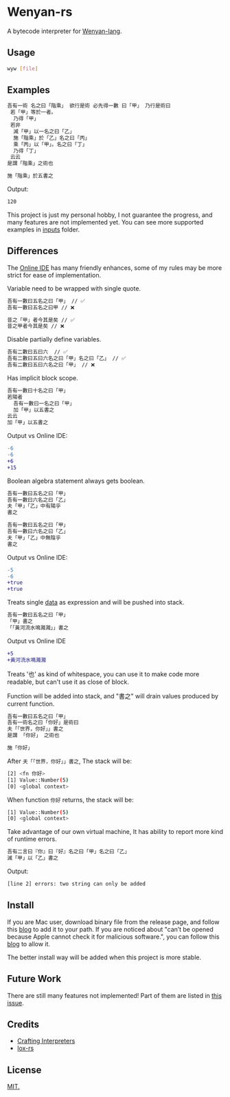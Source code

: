 # Wenyan-rs

A bytecode interpreter for [Wenyan-lang](https://github.com/wenyan-lang/wenyan).

## Usage

```bash
wyw [file]
```

## Examples

```bash
吾有一術 名之曰「階乘」 欲行是術 必先得一數 曰「甲」 乃行是術曰
 若「甲」等於一者。
  乃得「甲」
 若非
  減「甲」以一名之曰「乙」
  施「階乘」於「乙」名之曰「丙」
  乘「丙」以「甲」。名之曰「丁」
  乃得「丁」
 云云
是謂「階乘」之術也

施「階乘」於五書之
```

Output:

```bash
120
```

This project is just my personal hobby, I not guarantee the progress, and many features are not implemented yet. You can see more supported examples in [inputs](./tests/inputs/) folder.

## Differences

The [Online IDE](https://ide.wy-lang.org/) has many friendly enhances, some of my rules may be more strict for ease of implementation.

Variable need to be wrapped with single quote.

```bash
吾有一數曰五名之曰「甲」 // ✅
吾有一數曰五名之曰甲 // ❌

昔之「甲」者今其是矣 // ✅
昔之甲者今其是矣 // ❌
```

Disable partially define variables.

```bash
吾有二數曰五曰六  // ✅
吾有二數曰五曰六名之曰「甲」名之曰「乙」 // ✅
吾有二數曰五曰六名之曰「甲」 // ❌ 
```

Has implicit block scope.

```bash
吾有一數曰十名之曰「甲」
若陽者
  吾有一數曰一名之曰「甲」
  加「甲」以五書之
云云
加「甲」以五書之
```

Output vs Online IDE:

```diff
-6
-6
+6
+15
```

Boolean algebra statement always gets boolean.

```bash
吾有一數曰五名之曰「甲」
吾有一數曰六名之曰「乙」
夫「甲」「乙」中有陽乎
書之

吾有一數曰五名之曰「甲」
吾有一數曰六名之曰「乙」
夫「甲」「乙」中無陰乎
書之
```

Output vs Online IDE:

```diff
-5
-6
+true
+true
```

Treats single [data](https://wy-lang.org/spec.html#data) as expression and will be pushed into stack.

```bash
吾有一數曰五名之曰「甲」
「甲」書之
「「黃河流水鳴濺濺」」書之
```

Output vs Online IDE

```diff
+5
+黃河流水鳴濺濺
```

Treats '也' as kind of whitespace, you can use it to make code more readable, but can't use it as close of block.

Function will be added into stack, and "書之" will drain values produced by current function.

```bash
吾有一數曰五名之曰「甲」
吾有一術名之曰「你好」是術曰
夫「「世界，你好」」書之
是謂 「你好」 之術也

施「你好」
```

After `夫「「世界，你好」」書之`, The stack will be:

```bash
[2] <fn 你好>
[1] Value::Number(5)
[0] <global context> 
```

When function `你好` returns, the stack will be:

```bash
[1] Value::Number(5)
[0] <global context> 
```

Take advantage of our own virtual machine, It has ability to report more kind of runtime errors.

```bash
吾有二言曰『你』曰『好』名之曰「甲」名之曰「乙」 
減「甲」以「乙」書之
```

Output:

```bash
[line 2] errors: two string can only be added
```

## Install

If you are Mac user, download binary file from the release page, and follow this [blog](https://zwbetz.com/how-to-add-a-binary-to-your-path-on-macos-linux-windows/#macos-and-linux-cli) to add it to your path. If you are noticed about "can’t be opened because Apple cannot check it for malicious software.", you can follow this [blog](https://support.apple.com/en-us/HT202491) to allow it.

The better install way will be added when this project is more stable.

## Future Work

There are still many features not implemented! Part of them are listed in [this issue](https://github.com/mysteryven/wenyan-rs/issues/1).

## Credits

- [Crafting Interpreters](http://craftinginterpreters.com/)
- [lox-rs](https://github.com/Darksecond/lox)

## License

[MIT.](./LICENSE)
